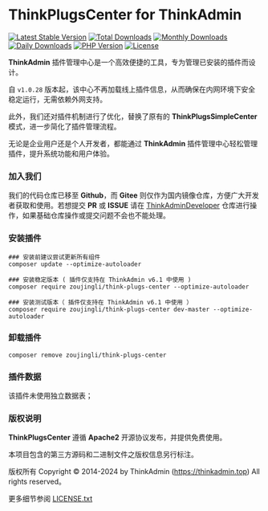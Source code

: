 # ThinkPlugsCenter for ThinkAdmin

[![Latest Stable Version](https://poser.pugx.org/zoujingli/think-plugs-center/v/stable)](https://packagist.org/packages/zoujingli/think-plugs-center)
[![Total Downloads](https://poser.pugx.org/zoujingli/think-plugs-center/downloads)](https://packagist.org/packages/zoujingli/think-plugs-center)
[![Monthly Downloads](https://poser.pugx.org/zoujingli/think-plugs-center/d/monthly)](https://packagist.org/packages/zoujingli/think-plugs-center)
[![Daily Downloads](https://poser.pugx.org/zoujingli/think-plugs-center/d/daily)](https://packagist.org/packages/zoujingli/think-plugs-center)
[![PHP Version](https://thinkadmin.top/static/icon/php-7.1.svg)](https://thinkadmin.top)
[![License](https://thinkadmin.top/static/icon/license-apache2.svg)](https://www.apache.org/licenses/LICENSE-2.0)

**ThinkAdmin** 插件管理中心是一个高效便捷的工具，专为管理已安装的插件而设计。

自 `v1.0.28` 版本起，该中心不再加载线上插件信息，从而确保在内网环境下安全稳定运行，无需依赖外网支持。

此外，我们还对插件机制进行了优化，替换了原有的 **ThinkPlugsSimpleCenter** 模式，进一步简化了插件管理流程。

无论是企业用户还是个人开发者，都能通过 **ThinkAdmin** 插件管理中心轻松管理插件，提升系统功能和用户体验。

### 加入我们

我们的代码仓库已移至 **Github**，而 **Gitee** 则仅作为国内镜像仓库，方便广大开发者获取和使用。若想提交 **PR** 或 **ISSUE** 请在 [ThinkAdminDeveloper](https://github.com/zoujingli/ThinkAdminDeveloper) 仓库进行操作，如果基础仓库操作或提交问题不会也不能处理。

### 安装插件

```shell
### 安装前建议尝试更新所有组件
composer update --optimize-autoloader

### 安装稳定版本 ( 插件仅支持在 ThinkAdmin v6.1 中使用 )
composer require zoujingli/think-plugs-center --optimize-autoloader

### 安装测试版本（ 插件仅支持在 ThinkAdmin v6.1 中使用 ）
composer require zoujingli/think-plugs-center dev-master --optimize-autoloader
```

### 卸载插件

```shell
composer remove zoujingli/think-plugs-center
```

### 插件数据

该插件未使用独立数据表；

### 版权说明

**ThinkPlugsCenter** 遵循 **Apache2** 开源协议发布，并提供免费使用。

本项目包含的第三方源码和二进制文件之版权信息另行标注。

版权所有 Copyright © 2014-2024 by ThinkAdmin (https://thinkadmin.top) All rights reserved。

更多细节参阅 [LICENSE.txt](license)
